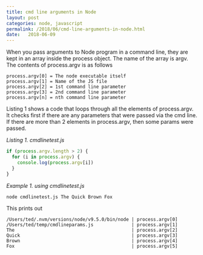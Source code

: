 ```yaml
---
title: cmd line arguments in Node
layout: post
categories: node, javascript
permalink: /2018/06/cmd-line-arguments-in-node.html
date:   2018-06-09 
---
```


When you pass arguments to Node program in a command line, they are kept in an array inside the process object. The name of the array is argv. The contents of process.argv is as follows

```
process.argv[0] = The node executable itself
process.argv[1] = Name of the JS file 
process.argv[2] = 1st command line parameter 
process.argv[3] = 2nd command line parameter 
process.argv[n] = nth command line parameter 
```

Listing 1 shows a code that loops through all the elements of process.argv. It checks first if there are any parameters that were passed via the cmd line. If there are more than 2 elements in process.argv, then some params were passed.

_Listing 1. cmdlinetest.js_
```javascript
if (process.argv.length > 2) {
  for (i in process.argv) {
    console.log(process.argv[i])
  }
}
```

_Example 1. using cmdlinetest.js_
```bash
node cmdlinetest.js The Quick Brown Fox
```
This prints out
```
/Users/ted/.nvm/versions/node/v9.5.0/bin/node | process.argv[0]
/Users/ted/temp/cmdlineparams.js              | process.argv[1]
The                                           | process.argv[2]
Quick                                         | process.argv[3]
Brown                                         | process.argv[4]
Fox                                           | process.argv[5]
```
 